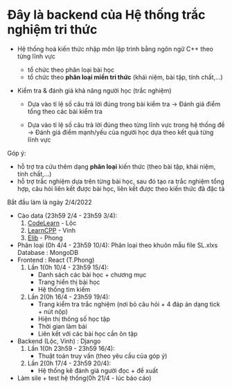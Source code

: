 # Đây là backend của Hệ thống trắc nghiệm tri thức
- Hệ thống hoá kiến thức nhập môn lập trình bằng ngôn ngữ C++ theo từng lĩnh vực
	+ tổ chức theo phân loại bài học
	+ tổ chức theo **phân loại miền tri thức** (khái niệm, bài tập, tính chất,...)
	
- Kiểm tra & đánh giá khả năng người học (trắc nghiệm)
  + Dựa vào tỉ lệ số câu trả lời đúng trong bài kiểm tra
     -> Đánh giá điểm tổng theo các bài kiểm tra

  + Dựa vào tỉ lệ số câu trả lời đúng theo từng lĩnh vực trong hệ thống đề 
     -> Đánh giá điểm mạnh/yếu của người học dựa theo kết quả từng lĩnh vực 

Góp ý:
  - hỗ trợ tra cứu thêm dạng **phân loại** kiến thức (theo bài tập, khái niệm, tính chất,...)
  - hỗ trợ trắc nghiệm dựa trên từng bài học, sau đó tạo ra trắc nghiệm tổng hợp, câu hỏi liên kết được bài học, liên kết được theo kiến thức đã đặc tả
 
 
 Bắt đầu làm là ngày 2/4/2022
 - Cào data (23h59 2/4 - 23h59 3/4): 
 	1. [CodeLearn](https://codelearn.io/learning/cpp-cho-nguoi-moi-bat-dau)  - Lộc
 	2. [LearnCPP](https://www.learncpp.com/)  - Vinh
 	3. [Elib](https://www.elib.vn/huong-dan/chu-de/ngon-ngu-lap-trinh-c-.html)  - Phong
- Phân loại (0h 4/4 - 23h59 10/4):
	Phân loại theo khuôn mẫu file SL.xlxs
	Database : MongoDB
- Frontend : React (T.Phong)
	1. Lần 1(0h 10/4 - 23h59 15/4):
		- Danh sách các bài học + chương mục
		- Trang hiển thị bài học
		- Hệ thống tìm kiếm
	3. Lần 2(0h 16/4 - 23h59 19/4):
	 	- Trang kiểm tra trắc nghiệm (nơi bỏ câu hỏi + 4 đáp án dạng tick + nút nộp)
	 	- Hiện thị thông số học tập 
	 	- Thời gian làm bài
	 	- Liên kết với các bài học cần ôn tập
- Backend (Lộc, Vinh) : Django 
	1. Lần 1(0h 23h59 - 23h59 16/4): 
		- Thuật toán truy vấn (theo yêu cầu của góp ý)
	3. Lần 2(0h 17/4 - 23h59 20/4):
		- Hệ thống kê đánh giá người đọc + đề xuất
- Làm sile + test hệ thống(0h 21/4 - lúc báo cáo) 
	
